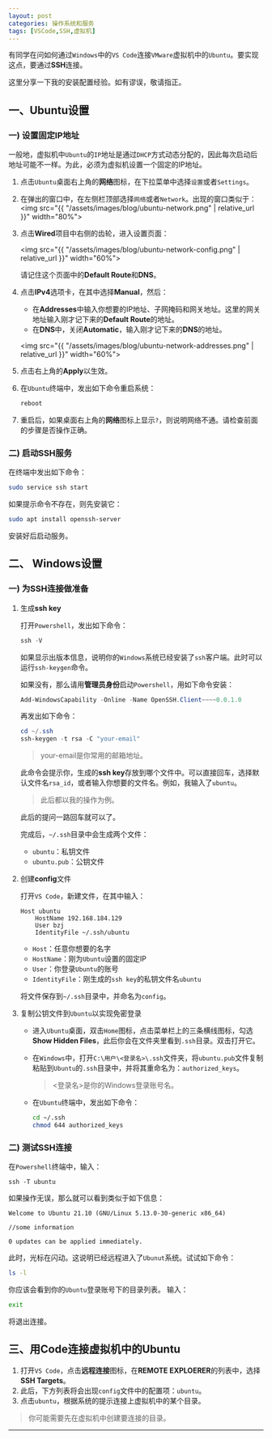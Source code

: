 ```yaml
---
layout: post
categories: 操作系统和服务
tags: [VSCode,SSH,虚拟机]
---
```


有同学在问如何通过`Windows`中的`VS Code`连接`VMware`虚拟机中的`Ubuntu`。要实现这点，要通过**SSH**连接。

这里分享一下我的安装配置经验。如有谬误，敬请指正。

## 一、Ubuntu设置

### 一) 设置固定IP地址

一般地，虚拟机中`Ubuntu`的`IP`地址是通过`DHCP`方式动态分配的，因此每次启动后地址可能不一样。为此，必须为虚拟机设置一个固定的IP地址。

1. 点击`Ubuntu`桌面右上角的**网络**图标，在下拉菜单中选择`设置`或者`Settings`。
    
2. 在弹出的窗口中，在左侧栏顶部选择`网络`或者`Network`。出现的窗口类似于：
    <img src="{{ "/assets/images/blog/ubuntu-network.png" | relative_url }}" width="80%">

3. 点击**Wired**项目中右侧的齿轮，进入设置页面：

    <img src="{{ "/assets/images/blog/ubuntu-network-config.png" | relative_url }}" width="60%">

    请记住这个页面中的**Default Route**和**DNS**。

4. 点击**IPv4**选项卡，在其中选择**Manual**，然后：
    - 在**Addresses**中输入你想要的IP地址、子网掩码和网关地址。这里的网关地址输入刚才记下来的**Default Route**的地址。
    - 在**DNS**中，关闭**Automatic**，输入刚才记下来的**DNS**的地址。

    <img src="{{ "/assets/images/blog/ubuntu-network-addresses.png" | relative_url }}" width="60%">
    
5. 点击右上角的**Apply**以生效。
6. 在`Ubuntu`终端中，发出如下命令重启系统：
    ```bash
    reboot
    ```
7. 重启后，如果桌面右上角的**网络**图标上显示`?`，则说明网络不通。请检查前面的步骤是否操作正确。


### 二) 启动SSH服务

在终端中发出如下命令：
```bash
sudo service ssh start
```
如果提示命令不存在，则先安装它：
```bash
sudo apt install openssh-server
```
安装好后启动服务。

## 二、 Windows设置

### 一) 为SSH连接做准备

1. 生成**ssh key**

    打开`Powershell`，发出如下命令：
    ```Powershell
    ssh -V
    ```
    如果显示出版本信息，说明你的`Windows`系统已经安装了`ssh`客户端。此时可以运行`ssh-keygen`命令。

    如果没有，那么请用**管理员身份**启动`Powershell`，用如下命令安装：
    ```Powershell
    Add-WindowsCapability -Online -Name OpenSSH.Client~~~~0.0.1.0
    ```

    再发出如下命令：
    ```Powershell
    cd ~/.ssh
    ssh-keygen -t rsa -C "your-email"
    ```

    >your-email是你常用的邮箱地址。

    此命令会提示你，生成的**ssh key**存放到哪个文件中。可以直接回车，选择默认文件名`rsa_id`，或者输入你想要的文件名。例如，我输入了`ubuntu`。

    >此后都以我的操作为例。

    此后的提问一路回车就可以了。

    完成后，`~/.ssh`目录中会生成两个文件：
    - `ubuntu`：私钥文件
    - `ubuntu.pub`：公钥文件

2. 创建**config**文件

    打开`VS Code`，新建文件，在其中输入：
    ```plaintext
    Host ubuntu
        HostName 192.168.184.129
        User bzj
        IdentityFile ~/.ssh/ubuntu
    ```
    - `Host`：任意你想要的名字
    - `HostName`：刚为`Ubuntu`设置的固定IP
    - `User`：你登录`Ubuntu`的账号
    - `IdentityFile`：刚生成的`ssh key`的私钥文件名`ubuntu`

    将文件保存到`~/.ssh`目录中，并命名为`config`。

3. 复制公钥文件到`Ubuntu`以实现免密登录

    - 进入`Ubuntu`桌面，双击`Home`图标，点击菜单栏上的三条横线图标，勾选**Show Hidden Files**，此后你会在文件夹里看到`.ssh`目录。双击打开它。
    - 在`Windows`中，打开`C:\用户\<登录名>\.ssh`文件夹，将`ubuntu.pub`文件复制粘贴到`Ubuntu`的`.ssh`目录中，并将其重命名为：`authorized_keys`。

        ><登录名>是你的Windows登录账号名。

    - 在`Ubuntu`终端中，发出如下命令：
        ```bash
        cd ~/.ssh
        chmod 644 authorized_keys
        ```

### 二) 测试SSH连接

在`Powershell`终端中，输入：
```Powersehll
ssh -T ubuntu
```

如果操作无误，那么就可以看到类似于如下信息：
```plaintext
Welcome to Ubuntu 21.10 (GNU/Linux 5.13.0-30-generic x86_64)

//some information

0 updates can be applied immediately.

```

此时，光标在闪动。这说明已经远程进入了`Ubunut`系统。试试如下命令：
```bash
ls -l
```
你应该会看到你的`Ubuntu`登录账号下的目录列表。
输入：
```bash
exit
```
将退出连接。

## 三、用Code连接虚拟机中的Ubuntu

1. 打开`VS Code`，点击**远程连接**图标，在**REMOTE EXPLOERER**的列表中，选择**SSH Targets**。
2. 此后，下方列表将会出现`config`文件中的配置项：`ubuntu`。
3. 点击`ubuntu`，根据系统的提示连接上虚拟机中的某个目录。

> 你可能需要先在虚拟机中创建要连接的目录。

---

